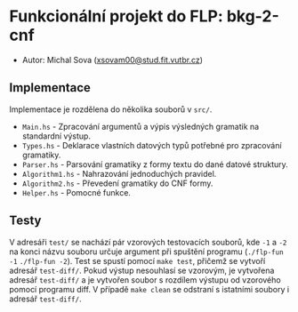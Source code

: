 # Funkcionální projekt do FLP: bkg-2-cnf
- Autor: Michal Sova (xsovam00@stud.fit.vutbr.cz)
## Implementace
Implementace je rozdělena do několika souborů v `src/`.
- `Main.hs` - Zpracování argumentů a výpis výsledných gramatik na standardní výstup.
- `Types.hs` - Deklarace vlastních datových typů potřebné pro zpracování gramatiky.
- `Parser.hs` - Parsování gramatiky z formy textu do dané datové struktury.
- `Algorithm1.hs` - Nahrazování jednoduchých pravidel.
- `Algorithm2.hs` - Převedení gramatiky do CNF formy.
- `Helper.hs` - Pomocné funkce.
## Testy
V adresáři `test/` se nachází pár vzorových testovacích souborů, kde `-1` a `-2` na konci názvu souboru určuje argument při spuštění programu (`./flp-fun -1` `./flp-fun -2`). Test se spustí pomocí `make test`, přičemž se vytvoří adresář `test-diff/`. Pokud výstup nesouhlasí se vzorovým, je vytvořena adresář `test-diff/` a je vytvořen soubor s rozdílem výstupu od vzorového pomocí programu diff. V případě `make clean` se odstraní s istatními soubory i adresář `test-diff/`.